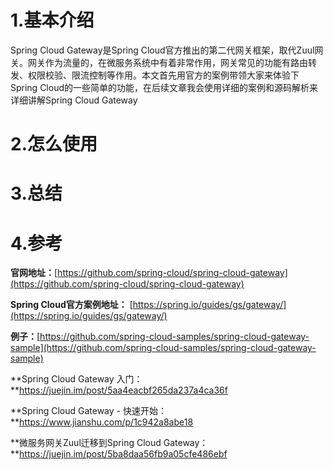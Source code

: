# 1.基本介绍

Spring Cloud Gateway是Spring Cloud官方推出的第二代网关框架，取代Zuul网关。网关作为流量的，在微服务系统中有着非常作用，网关常见的功能有路由转发、权限校验、限流控制等作用。本文首先用官方的案例带领大家来体验下Spring Cloud的一些简单的功能，在后续文章我会使用详细的案例和源码解析来详细讲解Spring Cloud Gateway

# 2.怎么使用

# 3.总结

# 4.参考

**官网地址：**[https://github.com/spring-cloud/spring-cloud-gateway](https://github.com/spring-cloud/spring-cloud-gateway)

**Spring Cloud官方案例地址：** [https://spring.io/guides/gs/gateway/](https://spring.io/guides/gs/gateway/)

**例子：**[https://github.com/spring-cloud-samples/spring-cloud-gateway-sample](https://github.com/spring-cloud-samples/spring-cloud-gateway-sample)

**Spring Cloud Gateway 入门：**https://juejin.im/post/5aa4eacbf265da237a4ca36f

**Spring Cloud Gateway - 快速开始：**https://www.jianshu.com/p/1c942a8abe18

**微服务网关Zuul迁移到Spring Cloud Gateway：**https://juejin.im/post/5ba8daa56fb9a05cfe486ebf

